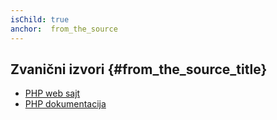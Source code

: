 ```yaml
---
isChild: true
anchor:  from_the_source
---
```


## Zvanični izvori {#from_the_source_title}

* [PHP web sajt](http://php.net/)
* [PHP dokumentacija](http://php.net/docs.php)
